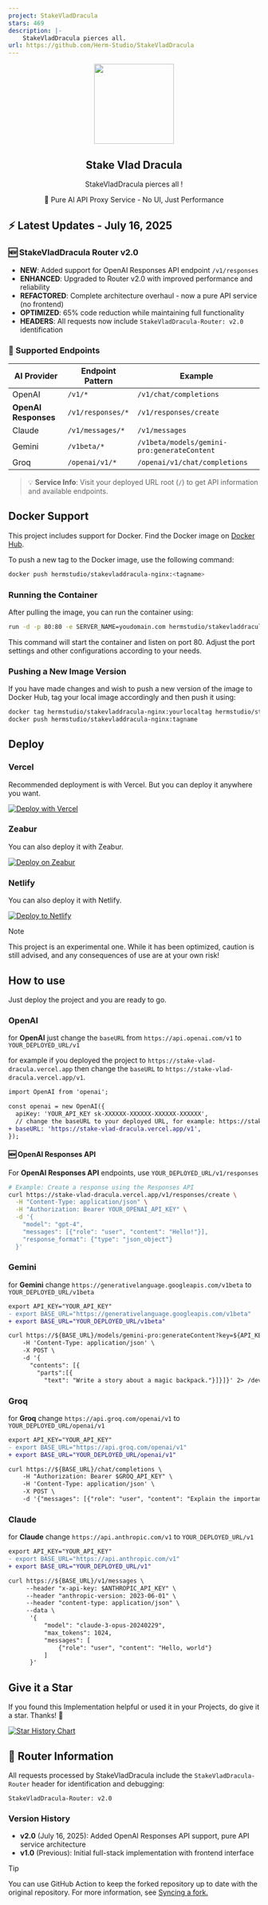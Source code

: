 ```yaml
---
project: StakeVladDracula
stars: 469
description: |-
    StakeVladDracula pierces all.
url: https://github.com/Herm-Studio/StakeVladDracula
---
```


<p align="center">
  <img width="160" src="./assets/logo.png" />
  <p align="center"> 
    <h2 align="center">Stake Vlad Dracula</h2>
  </p>
  <p align="center">StakeVladDracula pierces all ! </p>
  <p align="center">🎯 Pure AI API Proxy Service - No UI, Just Performance</p>
</h2>

## ⚡ Latest Updates - July 16, 2025

### 🆕 StakeVladDracula Router v2.0
- **NEW**: Added support for OpenAI Responses API endpoint `/v1/responses`
- **ENHANCED**: Upgraded to Router v2.0 with improved performance and reliability
- **REFACTORED**: Complete architecture overhaul - now a pure API service (no frontend)
- **OPTIMIZED**: 65% code reduction while maintaining full functionality
- **HEADERS**: All requests now include `StakeVladDracula-Router: v2.0` identification

### 🎯 Supported Endpoints
| AI Provider | Endpoint Pattern | Example |
|------------|-----------------|---------|
| OpenAI | `/v1/*` | `/v1/chat/completions` |
| **OpenAI Responses** | `/v1/responses/*` | `/v1/responses/create` |
| Claude | `/v1/messages/*` | `/v1/messages` |
| Gemini | `/v1beta/*` | `/v1beta/models/gemini-pro:generateContent` |
| Groq | `/openai/v1/*` | `/openai/v1/chat/completions` |

> 💡 **Service Info**: Visit your deployed URL root (`/`) to get API information and available endpoints.



## Docker Support

This project includes support for Docker. Find the Docker image on [Docker Hub](https://hub.docker.com/repository/docker/hermstudio/stakevladdracula-nginx/general).

To push a new tag to the Docker image, use the following command:

```bash
docker push hermstudio/stakevladdracula-nginx:<tagname>
```

### Running the Container
After pulling the image, you can run the container using:
```bash
run -d -p 80:80 -e SERVER_NAME=youdomain.com hermstudio/stakevladdracula-nginx:latest
```
This command will start the container and listen on port 80. Adjust the port settings and other configurations according to your needs.

### Pushing a New Image Version
If you have made changes and wish to push a new version of the image to Docker Hub, tag your local image accordingly and then push it using:
```bash
docker tag hermstudio/stakevladdracula-nginx:yourlocaltag hermstudio/stakevladdracula-nginx:tagname
docker push hermstudio/stakevladdracula-nginx:tagname
```



## Deploy

### Vercel

Recommended deployment is with Vercel. But you can deploy it anywhere you want.

[![Deploy with Vercel](https://vercel.com/button)](https://vercel.com/new/clone?repository-url=https://github.com/Herm-Studio/StakeVladDracula)

### Zeabur

You can also deploy it with Zeabur.

[![Deploy on Zeabur](https://zeabur.com/button.svg)](https://zeabur.com/templates/3JCE7F?referralCode=WongLoki)

### Netlify

You can also deploy it with Netlify.

[![Deploy to Netlify](https://www.netlify.com/img/deploy/button.svg)](https://app.netlify.com/start/deploy?repository=https://github.com/Herm-Studio/StakeVladDracula)

> [!NOTE]
> This project is an experimental one. While it has been optimized, caution is still advised, and any consequences of use are at your own risk!

## How to use
Just deploy the project and you are ready to go.

### OpenAI
for **OpenAI** just change the `baseURL` from `https://api.openai.com/v1` to `YOUR_DEPLOYED_URL/v1`

for example if you deployed the project to `https://stake-vlad-dracula.vercel.app` then change the `baseURL` to `https://stake-vlad-dracula.vercel.app/v1`.

```diff
import OpenAI from 'openai';

const openai = new OpenAI({
  apiKey: 'YOUR_API_KEY sk-XXXXXX-XXXXXX-XXXXXX-XXXXXX',
  // change the baseURL to your deployed URL, for example: https://stake-vlad-dracula.vercel.app/v1
+ baseURL: 'https://stake-vlad-dracula.vercel.app/v1',
});
```

#### 🆕 OpenAI Responses API
For **OpenAI Responses API** endpoints, use `YOUR_DEPLOYED_URL/v1/responses`

```bash
# Example: Create a response using the Responses API
curl https://stake-vlad-dracula.vercel.app/v1/responses/create \
  -H "Content-Type: application/json" \
  -H "Authorization: Bearer YOUR_OPENAI_API_KEY" \
  -d '{
    "model": "gpt-4",
    "messages": [{"role": "user", "content": "Hello!"}],
    "response_format": {"type": "json_object"}
  }'
```

### Gemini  
for **Gemini** change `https://generativelanguage.googleapis.com/v1beta` to `YOUR_DEPLOYED_URL/v1beta`


```diff
export API_KEY="YOUR_API_KEY"
- export BASE_URL="https://generativelanguage.googleapis.com/v1beta"
+ export BASE_URL="YOUR_DEPLOYED_URL/v1beta"

curl https://${BASE_URL}/models/gemini-pro:generateContent?key=${API_KEY} \
    -H 'Content-Type: application/json' \
    -X POST \
    -d '{
      "contents": [{
        "parts":[{
          "text": "Write a story about a magic backpack."}]}]}' 2> /dev/null
```

### Groq  
for **Groq** change `https://api.groq.com/openai/v1` to `YOUR_DEPLOYED_URL/openai/v1`


```diff
export API_KEY="YOUR_API_KEY"
- export BASE_URL="https://api.groq.com/openai/v1"
+ export BASE_URL="YOUR_DEPLOYED_URL/openai/v1"

curl https://${BASE_URL}/chat/completions \
    -H "Authorization: Bearer $GROQ_API_KEY" \
    -H 'Content-Type: application/json' \
    -X POST \
    -d '{"messages": [{"role": "user", "content": "Explain the importance of low latency LLMs"}], "model": "mixtral-8x7b-32768"}'
```

### Claude
for **Claude** change `https://api.anthropic.com/v1` to `YOUR_DEPLOYED_URL/v1`


```diff
export API_KEY="YOUR_API_KEY"
- export BASE_URL="https://api.anthropic.com/v1"
+ export BASE_URL="YOUR_DEPLOYED_URL/v1"

curl https://${BASE_URL}/v1/messages \
     --header "x-api-key: $ANTHROPIC_API_KEY" \
     --header "anthropic-version: 2023-06-01" \
     --header "content-type: application/json" \
     --data \
      '{
          "model": "claude-3-opus-20240229",
          "max_tokens": 1024,
          "messages": [
              {"role": "user", "content": "Hello, world"}
          ]
      }'
```

## Give it a Star
If you found this Implementation helpful or used it in your Projects, do give it a star. Thanks! 🌟

[![Star History Chart](https://api.star-history.com/svg?repos=Herm-Studio/StakeVladDracula&type=Timeline)](https://star-history.com/#Herm-Studio/StakeVladDracula&Timeline)


## 🔧 Router Information

All requests processed by StakeVladDracula include the `StakeVladDracula-Router` header for identification and debugging:

```
StakeVladDracula-Router: v2.0
```

### Version History
- **v2.0** (July 16, 2025): Added OpenAI Responses API support, pure API service architecture
- **v1.0** (Previous): Initial full-stack implementation with frontend interface

> [!TIP]
>  You can use GitHub Action to keep the forked repository up to date with the original repository. For more information, see [Syncing a fork.](./docs/sync.md)

